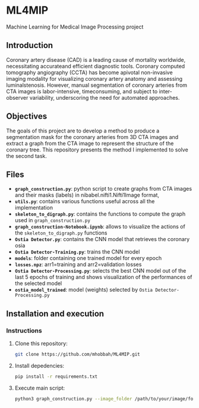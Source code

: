 # ML4MIP
Machine Learning for Medical Image Processing project

## Introduction
Coronary artery disease (CAD) is a leading cause of mortality worldwide, necessitating accurateand efficient diagnostic tools. Coronary computed tomography angiography (CCTA) has become apivotal non-invasive imaging modality for visualizing coronary artery anatomy and assessing luminalstenosis. However, manual segmentation of coronary arteries from CTA images is labor-intensive, timeconsuming, and subject to inter-observer variability, underscoring the need for automated approaches.

## Objectives
The goals of this project are to develop a method to produce a segmentation mask for the coronary arteries from 3D CTA images and extract a graph from the CTA image to represent the structure of the coronary tree. This repository presents the method I implemented to solve the second task.

## Files
- **`graph_construction.py`**: python script to create graphs from CTA images and their masks (labels) in nibabel.nifti1.Nifti1Image format,
- **`utils.py`**: contains various functions useful across all the implementation
- **`skeleton_to_digraph.py`**: contains the functions to compute the graph used in `graph_construction.py`
- **`graph_construction-Notebook.ipynb`**: allows to visualize the actions of the `skeleton_to_digraph.py` functions
- **`Ostia Detector.py`**: contains the CNN model that retrieves the coronary osia
- **`Ostia Detector-Training.py`**: trains the CNN model
- **`models`**: folder containing one trained model for every epoch
- **`losses.npz`**: arr1=training and arr2=validation losses 
- **`Ostia Detector-Processing.py`**: selects the best CNN model out of the last 5 epochs of training and shows visualization of the performances of the selected model
- **`ostia_model_trained`**: model (weights) selected by `Ostia Detector-Processing.py`

## Installation and execution
### Instructions
1. Clone this repository:
   ```bash
   git clone https://github.com/mhobbah/ML4MIP.git
   ```
2. Install depedencies:
   ```bash
   pip install -r requirements.txt
   ```
3. Execute main script:
   ```bash
   python3 graph_construction.py --image_folder /path/to/your/image/folder --label_folder /path/to/your/label/folder --graph_folder /path/to/your/graph/folder
   ```
